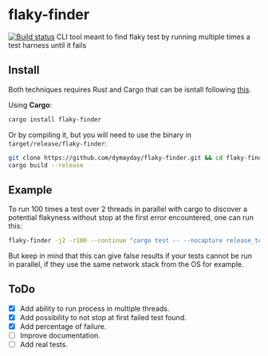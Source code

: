 # flaky-finder

[![Build status](https://travis-ci.com/dymayday/flaky-finder.svg?branch=master)](https://travis-ci.com/dymayday/flaky-finder)
CLI tool meant to find flaky test by running multiple times a test harness until it fails

## Install

Both techniques requires Rust and Cargo that can be isntall following [this](https://doc.rust-lang.org/cargo/getting-started/installation.html<Paste>).

Using **Cargo**:

```bash
cargo install flaky-finder
```

Or by compiling it, but you will need to use the binary in `target/release/flaky-finder`:

```bash
git clone https://github.com/dymayday/flaky-finder.git && cd flaky-finder
cargo build --release
```

## Example

To run 100 times a test over 2 threads in parallel with cargo to discover a potential flakyness without stop at the first error encountered, one can run this:

```bash
flaky-finder -j2 -r100 --continue "cargo test -- --nocapture release_test"
```

But keep in mind that this can give false results if your tests cannot be run in parallel, if they use the same network stack from the OS for example.

## ToDo

- [X] Add ability to run process in multiple threads.
- [X] Add possibility to not stop at first failed test found.
- [X] Add percentage of failure.
- [ ] Improve documentation.
- [ ] Add real tests.
